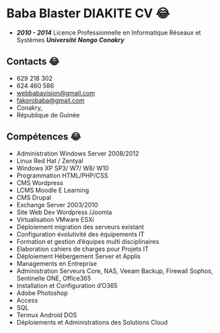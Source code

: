 # Baba Blaster DIAKITE CV :joy:
* ***2010 - 2014*** Licence Professionnelle en Informatique Réseaux et Systèmes
***Université Nongo Conakry***

## Contacts :joy:
- 629 218 302 
- 624 460 586
- webbabavision@gmail.com
- fakorobaba@gmail.com
- Conakry,
- République de Guinée


## Compétences :joy:

* Administration Windows Server 2008/2012
* Linux Red Hat / Zentyal
* Windows XP SP3/ W7/ W8/ W10
* Programmation HTML/PHP/CSS
* CMS Wordpress
* LCMS Moodle E Learning
* CMS Drupal
* Exchange Server 2003/2010
* Site Web Dev Wordpress /Joomla
* Virtualisation VMware ESXi
* Déploiement migration des serveurs existant
* Configuration évolutivité des équipements IT
* Formation et gestion d’équipes multi disciplinaires
* Elaboration cahiers de charges pour Projets IT
* Déploiement Hébergement Server et Applis
* Managements en Entreprise
* Administration Serveurs Core, NAS, Veeam Backup, Firewall Sophos, Sentinelle ONE, Office365
* Installation et Configuration d’O365
* Adobe Photoshop
* Access
* SQL
* Termux Android DOS
* Déploiements et Administrations des Solutions Cloud
